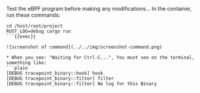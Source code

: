 Test the eBPF program before making any modifications... In the container, run these commands:

```plain
cd /host/root/project
RUST_LOG=debug cargo run
```{{exec}}

![screenshot of command](../../img/screenshot-command.png)

* When you see: "Waiting for Ctrl-C...", You must see on the terminal, something like:
```plain
[DEBUG tracepoint_binary::hook] hook
[DEBUG tracepoint_binary::filter] filter
[DEBUG tracepoint_binary::filter] No log for this Binary
```
